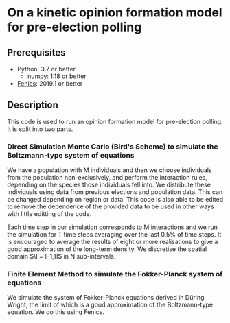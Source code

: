 # On a kinetic opinion formation model for pre-election polling

## Prerequisites

- Python: 3.7 or better
    - numpy: 1.18 or better
- [Fenics](https://fenicsproject.org/): 2019.1 or better

## Description

This code is used to run an opinion formation model for pre-election polling. It is split into two parts.

### Direct Simulation Monte Carlo (Bird's Scheme) to simulate the Boltzmann-type system of equations

We have a population with M individuals and then we choose individuals from the population non-exclusively, and perform the interaction rules, depending on the species those individuals fell into. We distribute these individuals using data from previous elections and population data. This can be changed depending on region or data. This code is also able to be edited to remove the dependence of the provided data to be used in other ways with little editting of the code.
    
Each time step in our simulation corresponds to M interactions and we run the simulation for T time steps averaging over the last 0.5% of time steps. It is encouraged to average the results of eight or more realisations to give a good approximation of the long-term density. We discretise the spatial domain $\I = [-1,1]$ in N sub-intervals. 

### Finite Element Method to simulate the Fokker-Planck system of equations

We simulate the system of Fokker-Planck equations derived in Düring Wright, the limit of which is a good approximation of the Boltzmann-type equation. We do this using Fenics.